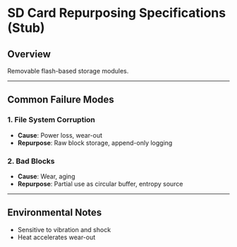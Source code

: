# SD Card Repurposing Specifications (Stub)

## Overview
Removable flash-based storage modules.

---

## Common Failure Modes

### 1. File System Corruption
- **Cause**: Power loss, wear-out  
- **Repurpose**: Raw block storage, append-only logging

### 2. Bad Blocks
- **Cause**: Wear, aging  
- **Repurpose**: Partial use as circular buffer, entropy source

---

## Environmental Notes
- Sensitive to vibration and shock  
- Heat accelerates wear-out
